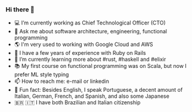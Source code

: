 ### Hi there 👋

- 💻 I’m currently working as Chief Technological Officer (CTO)
- 💬 Ask me about software architecture, engineering, functional programming
- 🌎 I'm very used to working with Google Cloud and AWS
- 💎 I have a few years of experience with Ruby on Rails
- 🌱 I’m currently learning more about #rust, #haskell and #elixir
- 📚 My first course on functional programming was on Scala, but now I prefer ML style typing
- 📫 How to reach me: e-mail or linkedin
- 🤪 Fun fact: Besides English, I speak Portuguese, a decent amount of Italian, German, French, and Spanish, and also some Japanese
- 🇧🇷 🇮🇹 I have both Brazilian and Italian citizenship
